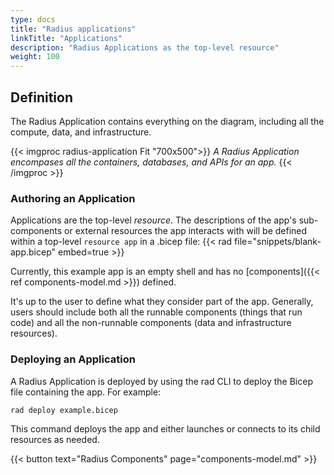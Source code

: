 ```yaml
---
type: docs
title: "Radius applications"
linkTitle: "Applications"
description: "Radius Applications as the top-level resource"
weight: 100
---
```


## Definition

The Radius Application contains everything on the diagram, including all the compute, data, and infrastructure. 

<!-- TODO: expand this diagram to include more about the infra layer -->
{{< imgproc radius-application Fit "700x500">}}
<i>A Radius Application encompases all the containers, databases, and APIs for an app.</i>
{{< /imgproc >}}

### Authoring an Application

Applications are the top-level *resource*. The descriptions of the app's sub-components or external resources the app interacts with will be defined within a top-level `resource app` in a .bicep file: 
{{< rad file="snippets/blank-app.bicep" embed=true >}}

Currently, this example app is an empty shell and has no [components]({{< ref components-model.md >}}) defined.

It's up to the user to define what they consider part of the app. Generally, users should include both all the runnable components (things that run code) and all the non-runnable components (data and infrastructure resources).

### Deploying an Application
A Radius Application is deployed by using the rad CLI to deploy the Bicep file containing the app. For example:

```sh
rad deploy example.bicep
```

This command deploys the app and either launches or connects to its child resources as needed.

<!-- TODO: high-level overview of managing an app -->

{{< button text="Radius Components" page="components-model.md" >}}
